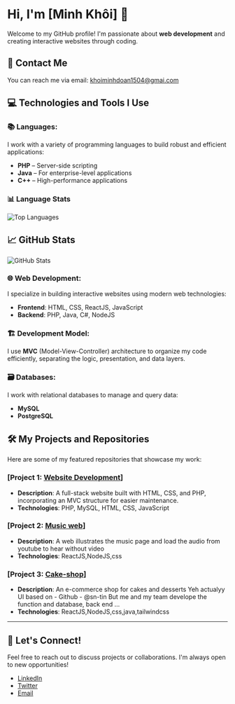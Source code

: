# Hi, I'm [Minh Khôi] 👋

Welcome to my GitHub profile! I'm passionate about **web development** and creating interactive websites through coding.

## 📍 Contact Me
You can reach me via email: [khoiminhdoan1504@gmai.com](mailto:khoiminhdoan1504@gmai.com)

## 💻 Technologies and Tools I Use

### 📚 **Languages**:
I work with a variety of programming languages to build robust and efficient applications:
- **PHP** – Server-side scripting
- **Java** – For enterprise-level applications
- **C++** – High-performance applications
### 📊 Language Stats
![Top Languages](https://github-readme-stats.vercel.app/api/top-langs/?username=Izzy1504&layout=compact&theme=radical)
## 📈 GitHub Stats

![GitHub Stats](https://github-readme-stats.vercel.app/api?username=Izzy1504&show_icons=true&hide_title=true&hide=prs&theme=radical)
### 🌐 **Web Development**:
I specialize in building interactive websites using modern web technologies:
- **Frontend**: HTML, CSS, ReactJS, JavaScript
- **Backend**: PHP, Java, C#, NodeJS

### 🏗️ **Development Model**:
I use **MVC** (Model-View-Controller) architecture to organize my code efficiently, separating the logic, presentation, and data layers.

### 🗃️ **Databases**:
I work with relational databases to manage and query data:
- **MySQL**
- **PostgreSQL**

## 🛠️ My Projects and Repositories

Here are some of my featured repositories that showcase my work:

### [Project 1: [Website Development](https://github.com/Izzy1504/QUANRANTINE_CAPSITE_19)]
- **Description**: A full-stack website built with HTML, CSS, and PHP, incorporating an MVC structure for easier maintenance.
- **Technologies**: PHP, MySQL, HTML, CSS, JavaScript

### [Project 2: [Music web](https://github.com/Izzy1504/NOTIFY_WEB)]
- **Description**: A web illustrates the music page and load the audio from youtube to hear without video
- **Technologies**: ReactJS,NodeJS,css

### [Project 3: [Cake-shop](https://github.com/Izzy1504/CAKE_SHOP)]
- **Description**: An e-commerce shop for cakes and desserts Yeh actualyy UI based on - Github - @sn-tin But me and my team develope the function and database, back end ...
- **Technologies**: ReactJS,NodeJS,css,java,tailwindcss


---

## 🌱 Let's Connect!
Feel free to reach out to discuss projects or collaborations. I'm always open to new opportunities!

- [LinkedIn](https://www.linkedin.com/in/yourprofile)
- [Twitter](https://twitter.com/yourusername)
- [Email](mailto:khoiminhdoan1504@gmai.com)
